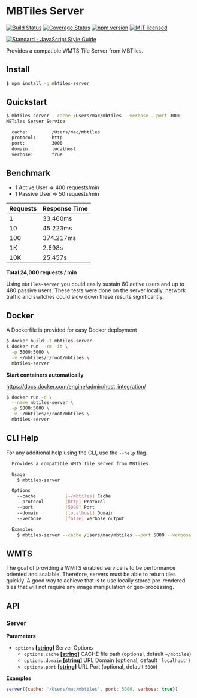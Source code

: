 # MBTiles Server

[![Build Status](https://travis-ci.org/DenisCarriere/mbtiles-server.svg?branch=master)](https://travis-ci.org/DenisCarriere/mbtiles-server)
[![Coverage Status](https://coveralls.io/repos/github/DenisCarriere/mbtiles-server/badge.svg?branch=master)](https://coveralls.io/github/DenisCarriere/mbtiles-server?branch=master)
[![npm version](https://badge.fury.io/js/mbtiles-server.svg)](https://badge.fury.io/js/mbtiles-server)
[![MIT licensed](https://img.shields.io/badge/license-MIT-blue.svg)](https://raw.githubusercontent.com/DenisCarriere/mbtiles-server/master/LICENSE)

[![Standard - JavaScript Style Guide](https://cdn.rawgit.com/feross/standard/master/badge.svg)](https://github.com/feross/standard)

Provides a compatible WMTS Tile Server from MBTiles.

## Install

```bash
$ npm install -g mbtiles-server
```

## Quickstart

```bash
$ mbtiles-server --cache /Users/mac/mbtiles --verbose --port 3000
MBTiles Server Service

  cache:         /Users/mac/mbtiles
  protocol:      http
  port:          3000
  domain:        localhost
  verbose:       true
```

## Benchmark

- 1 Active User => 400 requests/min
- 1 Passive User => 50 requests/min

| Requests | Response Time |
|-----|-----------|
| 1   | 33.460ms  |
| 10  | 45.223ms  |
| 100 | 374.217ms |
| 1K  | 2.698s    |
| 10K | 25.457s   |

**Total 24,000 requests / min**

Using `mbtiles-server` you could easily sustain 60 active users and up to 480 passive users. These tests were done on the server locally, network traffic and switches could slow down these results significantly.

## Docker

A Dockerfile is provided for easy Docker deployment

```bash
$ docker build -t mbtiles-server .
$ docker run --rm -it \
  -p 5000:5000 \
  -v ~/mbtiles/:/root/mbtiles \
  mbtiles-server
```
**Start containers automatically**

<https://docs.docker.com/engine/admin/host_integration/>

```bash
$ docker run -d \
  --name mbtiles-server \
  -p 5000:5000 \
  -v ~/mbtiles/:/root/mbtiles \
  mbtiles-server
```

## CLI Help

For any additional help using the CLI, use the `--help` flag.

```bash
  Provides a compatible WMTS Tile Server from MBTiles.

  Usage
    $ mbtiles-server

  Options
    --cache           [~/mbtiles] Cache
    --protocol        [http] Protocol
    --port            [5000] Port
    --domain          [localhost] Domain
    --verbose         [false] Verbose output

  Examples
    $ mbtiles-server --cache /Users/mac/mbtiles --port 5000 --verbose
```

## WMTS

The goal of providing a WMTS enabled service is to be performance oriented and
scalable. Therefore, servers must be able to return tiles quickly. A good way to achieve
that is to use locally stored pre-rendered tiles that will not require any image
manipulation or geo-processing.

## API

### Server

**Parameters**

-   `options` **\[[string](https://developer.mozilla.org/en-US/docs/Web/JavaScript/Reference/Global_Objects/String)]** Server Options
    -   `options.cache` **\[[string](https://developer.mozilla.org/en-US/docs/Web/JavaScript/Reference/Global_Objects/String)]** CACHE file path (optional, default `~/mbtiles`)
    -   `options.domain` **\[[string](https://developer.mozilla.org/en-US/docs/Web/JavaScript/Reference/Global_Objects/String)]** URL Domain (optional, default `'localhost'`)
    -   `options.port` **\[[string](https://developer.mozilla.org/en-US/docs/Web/JavaScript/Reference/Global_Objects/String)]** URL Port (optional, default `5000`)

**Examples**

```javascript
server({cache: '/Users/mac/mbtiles', port: 5000, verbose: true})
```
